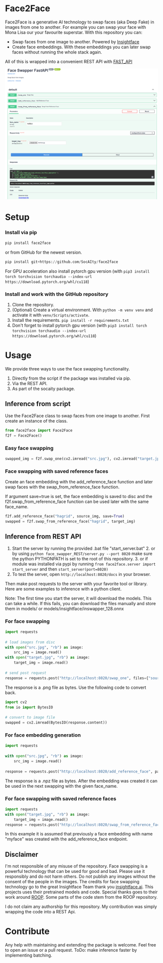 # Face2Face

Face2Face is a generative AI technology to swap faces (aka Deep Fake) in images from one to another. For example you can swap your face with Mona Lisa our your favourite superstar. With this repository you can:

- Swap faces from one image to another. Powered by [Insightface](https://github.com/deepinsight/insightface)
- Create face embeddings. With these embeddings you can later swap faces without running the whole stack again.

All of this is wrapped into a convenient REST API with [FAST_API](https://fastapi.tiangolo.com/)

![image of openapi server](example_server.PNG)


# Setup

### Install via pip
```python
pip install face2face 
```
or from GitHub for the newest version.
```python
pip install git+https://github.com/SocAIty/face2face
```

For GPU acceleration also install
pytorch gpu version (with `pip3 install torch torchvision torchaudio --index-url https://download.pytorch.org/whl/cu118`)

### Install and work with the GitHub repository
1. Clone the repository.
2. (Optional) Create a virtual environment. With `python -m venv venv` and activate it with `venv/Scripts/activate`.
3. Install the requirements.
`pip install -r requirements.txt`
4. Don't forget to install pytorch gpu version (with `pip3 install torch torchvision torchaudio --index-url https://download.pytorch.org/whl/cu118`)

# Usage

We provide three ways to use the face swapping functionality.
1. Directly from the script if the package was installed via pip.
2. Via the REST API.
3. As part of the socaity package.


## Inference from script
Use the Face2Face class to swap faces from one image to another.
First create an instance of the class.

```python
from face2face import Face2Face
f2f = Face2Face()
```

### Easy face swapping
```python
swapped_img = f2f.swap_one(cv2.imread("src.jpg"), cv2.imread("target.jpg"))
```

### Face swapping with saved reference faces

Create an face embedding with the add_reference_face function and later swap faces with the swap_from_reference_face function.

If argument save=true is set, the face embedding is saved to disc and the f2f.swap_from_reference_face function can be used later with the same face_name.
```python
f2f.add_reference_face("hagrid", source_img, save=True)
swapped = f2f.swap_from_reference_face("hagrid", target_img)
```

## Inference from REST API
1. Start the server by running the provided .bat file "start_server.bat" 
   2. or by using `python face_swapper_REST/server.py --port 8020` make sure the python PYTHONPATH is set to the root of this repository.
   3. or if module was installed via pypi by running `from face2face.server import start_server` and then `start_server(port=8020)`
2. To test the server, open `http://localhost:8020/docs` in your browser.

Then make post requests to the server with your favorite tool or library.
Here are some examples to inference with a python client.

Note: The first time you start the server, it will download the models. This can take a while.
If this fails, you can download the files manually and store them in models/ or models/insightface/inswapper_128.onnx

### For face swapping 


```python
import requests

# load images from disc
with open("src.jpg", "rb") as image:
    src_img = image.read()
with open("target.jpg", "rb") as image:
    target_img = image.read()

# send post request
response = requests.post("http://localhost:8020/swap_one", files={"source_img": src_img, "target_img": target_img})
```
The response is a .png file as bytes.
Use the following code to convert back.
```python
import cv2
from io import BytesIO

# convert to image file
swapped = cv2.imread(BytesIO(response.content))
```

### For face embedding generation

```python
import requests

with open("src.jpg", "rb") as image:
    src_img = image.read()

response = requests.post("http://localhost:8020/add_reference_face", params={ "face_name": "myface", "save": True}, files={"source_img": src_img})
```
The response is a .npz file as bytes. 
After the embedding was created it can be used in the next swapping with the given face_name.

### For face swapping with saved reference faces

```python
import requests
with open("target.jpg", "rb") as image:
    target_img = image.read()
response = requests.post("http://localhost:8020/swap_from_reference_face", params={ "face_name" : "myface"}, files={"target_img": target_img})
```
In this example it is assumed that previously a face embedding with name "myface" was created with the add_reference_face endpoint.



## Disclaimer

I'm not responsible of any misuse of the repository. Face swapping is a powerful technology that can be used for good and bad.
Please use it responsibly and do not harm others. Do not publish any images without the consent of the people in the images.
The credits for face swapping technology go to the great Insightface Team thank you [insightface.ai](https://insightface.ai/). 
This projects uses their pretrained models and code. Special thanks goes to their work around [ROOP](https://github.com/s0md3v/sd-webui-roop).
Some parts of the code stem from the ROOP repository.

I do not claim any authorship for this repository. My contribution was simply wrapping the code into a REST Api.


# Contribute

Any help with maintaining and extending the package is welcome. Feel free to open an issue or a pull request.
ToDo: make inference faster by implementing batching.

